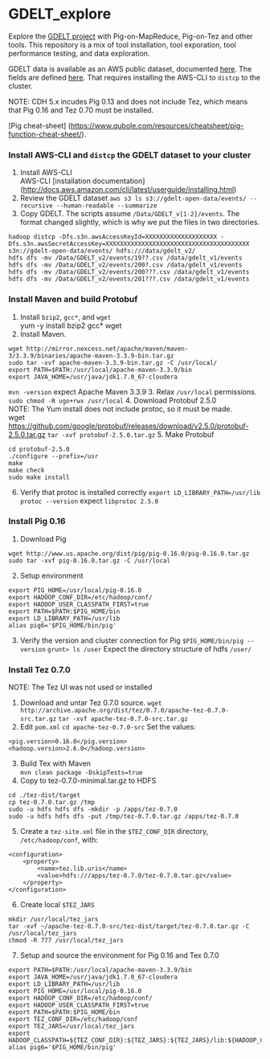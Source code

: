 # GDELT_explore
Explore the [GDELT project](http://gdeltproject.org/ "GDELT project") with Pig-on-MapReduce, Pig-on-Tez and other tools.  This repository is a mix of tool installation, tool exporation, tool performance testing, and data exploration.  

GDELT data is available as an AWS public dataset, documented [here](https://aws.amazon.com/public-datasets/gdelt/).  The fields are defined [here](http://data.gdeltproject.org/documentation/GDELT-Data_Format_Codebook.pdf).  That requires installing the AWS-CLI to `distcp` to the cluster.  

NOTE:  CDH 5.x incudes Pig 0.13 and does not include Tez, which means that Pig 0.16 and Tez 0.70 must be installed.  

[Pig cheat-sheet] (https://www.qubole.com/resources/cheatsheet/pig-function-cheat-sheet/).  

### Install AWS-CLI and `distcp` the GDELT dataset to your cluster
1. Install AWS-CLI  
AWS-CLI [installation documentation] (http://docs.aws.amazon.com/cli/latest/userguide/installing.html)
2. Review the GDELT dataset
`aws s3 ls s3://gdelt-open-data/events/ --recursive --human-readable --summarize`
3. Copy GDELT.  The scripts assume `/Data/GDELT_v[1-2]/events`.  The format changed slightly, which is why we put the files in two directories.  
```
hadoop distcp -Dfs.s3n.awsAccessKeyId=XXXXXXXXXXXXXXXXXXXX -Dfs.s3n.awsSecretAccessKey=XXXXXXXXXXXXXXXXXXXXXXXXXXXXXXXXXXXXXXXX s3n://gdelt-open-data/events/ hdfs:///data/gdelt_v2/
hdfs dfs -mv /Data/GDELT_v2/events/19??.csv /data/gdelt_v1/events
hdfs dfs -mv /Data/GDELT_v2/events/200?.csv /data/gdelt_v1/events
hdfs dfs -mv /Data/GDELT_v2/events/200???.csv /data/gdelt_v1/events
hdfs dfs -mv /Data/GDELT_v2/events/201???.csv /data/gdelt_v1/events
```
### Install Maven and build Protobuf
1.  Install `bzip2`, `gcc*`, and `wget`  
yum -y install bzip2 gcc* wget
2. Install Maven.  
```
wget http://mirror.nexcess.net/apache/maven/maven-3/3.3.9/binaries/apache-maven-3.3.9-bin.tar.gz
sudo tar -xvf apache-maven-3.3.9-bin.tar.gz -C /usr/local/
export PATH=$PATH:/usr/local/apache-maven-3.3.9/bin
export JAVA_HOME=/usr/java/jdk1.7.0_67-cloudera
```
`mvn -version`  expect Apache Maven 3.3.9
3. Relax `/usr/local` permissions.  
`sudo chmod -R ugo+rwx /usr/local`
4.  Download Protobuf 2.5.0  
NOTE:  The Yum install does not include protoc, so it must be made.  
wget https://github.com/google/protobuf/releases/download/v2.5.0/protobuf-2.5.0.tar.gz
`tar -xvf protobuf-2.5.0.tar.gz`
5. Make Protobuf
```
cd protobuf-2.5.0
./configure --prefix=/usr
make
make check
sudo make install
```
6. Verify that protoc is installed correctly
`export LD_LIBRARY_PATH=/usr/lib`
`protoc --version` expect `libprotoc 2.5.0`
### Install Pig 0.16
1. Download Pig
```
wget http://www.us.apache.org/dist/pig/pig-0.16.0/pig-0.16.0.tar.gz
sudo tar -xvf pig-0.16.0.tar.gz -C /usr/local
```
2. Setup environment  
```export JAVA_HOME=/usr/java/jdk1.7.0_67-cloudera
export PIG_HOME=/usr/local/pig-0.16.0
export HADOOP_CONF_DIR=/etc/hadoop/conf/
export HADOOP_USER_CLASSPATH_FIRST=true
export PATH=$PATH:$PIG_HOME/bin
export LD_LIBRARY_PATH=/usr/lib
alias pig6='$PIG_HOME/bin/pig'
```
3.  Verify the version and cluster connection for Pig
`$PIG_HOME/bin/pig --version`
`grunt> ls /user` Expect the directory structure of hdfs `/user/`
### Install Tez 0.7.0
NOTE:  The Tez UI was not used or installed  
1. Download and untar Tez 0.7.0 source.
`wget http://archive.apache.org/dist/tez/0.7.0/apache-tez-0.7.0-src.tar.gz`
`tar -xvf apache-tez-0.7.0-src.tar.gz`
2. Edit `pom.xml`
`cd apache-tez-0.7.0-src`
Set the values:
```
<pig.version>0.16.0</pig.version>
<hadoop.version>2.6.0</hadoop.version>
```
3. Build Tex with Maven  
`mvn clean package -DskipTests=true`
4. Copy to tez-0.7.0-minimal.tar.gz to HDFS
```
cd ./tez-dist/target
cp tez-0.7.0.tar.gz /tmp
sudo -u hdfs hdfs dfs -mkdir -p /apps/tez-0.7.0
sudo -u hdfs hdfs dfs -put /tmp/tez-0.7.0.tar.gz /apps/tez-0.7.0
```
5.  Create a `tez-site.xml` file in the `$TEZ_CONF_DIR` directory, `/etc/hadoop/conf`, with:
```
<configuration>
    <property>
        <name>tez.lib.uris</name>
        <value>hdfs:///apps/tez-0.7.0/tez-0.7.0.tar.gz</value>
    </property>
</configuration>
```
6. Create local `$TEZ_JARS`
```
mkdir /usr/local/tez_jars
tar -xvf ~/apache-tez-0.7.0-src/tez-dist/target/tez-0.7.0.tar.gz -C /usr/local/tez_jars 
chmod -R 777 /usr/local/tez_jars
```
7. Setup and source the environment for Pig 0.16 and Tex 0.7.0
```
export PATH=$PATH:/usr/local/apache-maven-3.3.9/bin
export JAVA_HOME=/usr/java/jdk1.7.0_67-cloudera
export LD_LIBRARY_PATH=/usr/lib
export PIG_HOME=/usr/local/pig-0.16.0
export HADOOP_CONF_DIR=/etc/hadoop/conf/
export HADOOP_USER_CLASSPATH_FIRST=true
export PATH=$PATH:$PIG_HOME/bin
export TEZ_CONF_DIR=/etc/hadoop/conf
export TEZ_JARS=/usr/local/tez_jars
export HADOOP_CLASSPATH=${TEZ_CONF_DIR}:${TEZ_JARS}:${TEZ_JARS}/lib:${HADOOP_CLASSPATH}:${JAVA_JDBC_LIBS}:${MAPREDUCE_LIBS}
alias pig6='$PIG_HOME/bin/pig'
```

